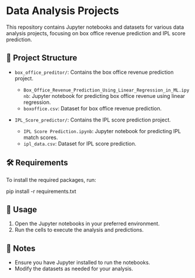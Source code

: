# Data Analysis Projects
 
This repository contains Jupyter notebooks and datasets for various data analysis projects, focusing on box office revenue prediction and IPL score prediction.

## 📁 Project Structure

- `box_office_preditor/`: Contains the box office revenue prediction project.
  - `Box_Office_Revenue_Prediction_Using_Linear_Regression_in_ML.ipynb`: Jupyter notebook for predicting box office revenue using linear regression.
  - `boxoffice.csv`: Dataset for box office revenue prediction.

- `IPL_Score_predictor/`: Contains the IPL score prediction project.
  - `IPL Score Prediction.ipynb`: Jupyter notebook for predicting IPL match scores.
  - `ipl_data.csv`: Dataset for IPL score prediction.

## 🛠️ Requirements

To install the required packages, run:

pip install -r requirements.txt

## 🚀 Usage

1. Open the Jupyter notebooks in your preferred environment.
2. Run the cells to execute the analysis and predictions.

## 📄 Notes

- Ensure you have Jupyter installed to run the notebooks.
- Modify the datasets as needed for your analysis.
